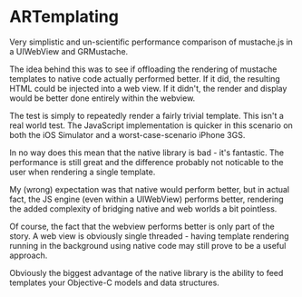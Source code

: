 ARTemplating
============

Very simplistic and un-scientific performance comparison of mustache.js in a UIWebView and GRMustache.

The idea behind this was to see if offloading the rendering of mustache templates to native code actually performed better.
If it did, the resulting HTML could be injected into a web view.
If it didn't, the render and display would be better done entirely within the webview.

The test is simply to repeatedly render a fairly trivial template. This isn't a real world test. 
The JavaScript implementation is quicker in this scenario on both the iOS Simulator and a worst-case-scenario iPhone 3GS.

In no way does this mean that the native library is bad - it's fantastic. The performance is still great and the difference
probably not noticable to the user when rendering a single template. 

My (wrong) expectation was that native would perform better, but in actual fact, the JS
engine (even within a UIWebView) performs better, rendering the added complexity of bridging native and web worlds a
bit pointless.

Of course, the fact that the webview performs better is only part of the story. A web view is obviously single threaded -
having template rendering running in the background using native code may still prove to be a useful approach.

Obviously the biggest advantage of the native library is the ability to feed templates your Objective-C models 
and data structures.
